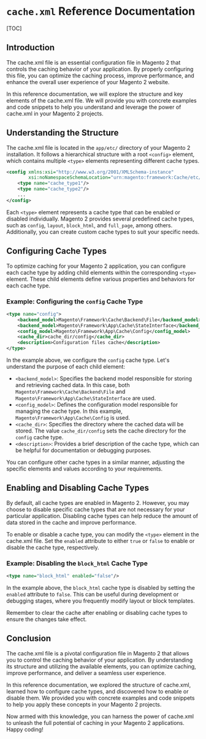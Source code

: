 # `cache.xml` Reference Documentation

[TOC]

## Introduction

The cache.xml file is an essential configuration file in Magento 2 that controls the caching behavior of your
application. By properly configuring this file, you can optimize the caching process, improve performance, and enhance
the overall user experience of your Magento 2 website.

In this reference documentation, we will explore the structure and key elements of the cache.xml file. We will provide
you with concrete examples and code snippets to help you understand and leverage the power of cache.xml in your Magento
2 projects.

## Understanding the Structure

The cache.xml file is located in the `app/etc/` directory of your Magento 2 installation. It follows a hierarchical
structure with a root `<config>` element, which contains multiple `<type>` elements representing different cache types.

```xml
<config xmlns:xsi="http://www.w3.org/2001/XMLSchema-instance"
        xsi:noNamespaceSchemaLocation="urn:magento:framework:Cache/etc/cache.xsd">
    <type name="cache_type1"/>
    <type name="cache_type2"/>
    ...
</config>
```

Each `<type>` element represents a cache type that can be enabled or disabled individually. Magento 2 provides several
predefined cache types, such as `config`, `layout`, `block_html`, and `full_page`, among others. Additionally, you can
create custom cache types to suit your specific needs.

## Configuring Cache Types

To optimize caching for your Magento 2 application, you can configure each cache type by adding child elements within
the corresponding `<type>` element. These child elements define various properties and behaviors for each cache type.

### Example: Configuring the `config` Cache Type

```xml
<type name="config">
    <backend_model>Magento\Framework\Cache\Backend\File</backend_model>
    <backend_model>Magento\Framework\App\Cache\StateInterface</backend_model>
    <config_model>Magento\Framework\App\Cache\Config</config_model>
    <cache_dir>cache_dir/config</cache_dir>
    <description>Configuration files cache</description>
</type>
```

In the example above, we configure the `config` cache type. Let's understand the purpose of each child element:

- `<backend_model>`: Specifies the backend model responsible for storing and retrieving cached data. In this case,
  both `Magento\Framework\Cache\Backend\File` and `Magento\Framework\App\Cache\StateInterface` are used.
- `<config_model>`: Defines the configuration model responsible for managing the cache type. In this
  example, `Magento\Framework\App\Cache\Config` is used.
- `<cache_dir>`: Specifies the directory where the cached data will be stored. The value `cache_dir/config` sets the
  cache directory for the `config` cache type.
- `<description>`: Provides a brief description of the cache type, which can be helpful for documentation or debugging
  purposes.

You can configure other cache types in a similar manner, adjusting the specific elements and values according to your
requirements.

## Enabling and Disabling Cache Types

By default, all cache types are enabled in Magento 2. However, you may choose to disable specific cache types that are
not necessary for your particular application. Disabling cache types can help reduce the amount of data stored in the
cache and improve performance.

To enable or disable a cache type, you can modify the `<type>` element in the cache.xml file. Set the `enabled`
attribute to either `true` or `false` to enable or disable the cache type, respectively.

### Example: Disabling the `block_html` Cache Type

```xml
<type name="block_html" enabled="false"/>
```

In the example above, the `block_html` cache type is disabled by setting the `enabled` attribute to `false`. This can be
useful during development or debugging stages, where you frequently modify layout or block templates.

Remember to clear the cache after enabling or disabling cache types to ensure the changes take effect.

## Conclusion

The cache.xml file is a pivotal configuration file in Magento 2 that allows you to control the caching behavior of your
application. By understanding its structure and utilizing the available elements, you can optimize caching, improve
performance, and deliver a seamless user experience.

In this reference documentation, we explored the structure of cache.xml, learned how to configure cache types, and
discovered how to enable or disable them. We provided you with concrete examples and code snippets to help you apply
these concepts in your Magento 2 projects.

Now armed with this knowledge, you can harness the power of cache.xml to unleash the full potential of caching in your
Magento 2 applications. Happy coding!

